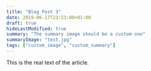```yaml
---
title: "Blog Post 3"
date: 2019-06-17T23:53:00+01:00
draft: true
hideLastModified: true
summary: "The summary image should be a custom one"
summaryImage: "test.jpg"
tags: ["custom_image", "custom_summary"]
---
```


This is the real text of the article. 